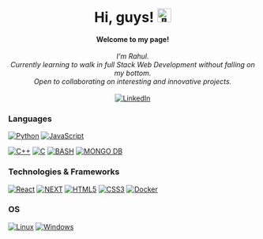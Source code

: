 <h1 align="center">Hi, guys! <img src="" width="28px" alt="👋"></h1>

<p align="center">
    <b>Welcome to my page!</b><br><br>
    <i>
        I'm Rahul.<br>
        Currently learning to walk in full Stack Web Development without falling on my bottom.<br>
        Open to collaborating on interesting and innovative projects.<br>
    </i><br>
    <a href="https://www.linkedin.com/in/evileye/">
        <img src="https://img.shields.io/badge/LinkedIn-blue?style=flat-square&logo=linkedin" alt="LinkedIn">
    </a>
</p>

### Languages
[![Python](https://img.shields.io/badge/python-black?style=for-the-badge&logo=python)](https://github.com/Code-X-Rahul)
[![JavaScript](https://img.shields.io/badge/javascript-black?style=for-the-badge&logo=javascript)](https://github.com/Code-X-Rahul)
<!-- [![Java](https://img.shields.io/badge/java-black?style=for-the-badge&logo=openjdk)](https://github.com/Code-X-Rahul) -->
<!-- [![Clojure](https://img.shields.io/badge/clojure-black?style=for-the-badge&logo=clojure)](https://github.com/Code-X-Rahul) -->
[![C++](https://img.shields.io/badge/c++-black?style=for-the-badge&logo=cplusplus)](https://github.com/Code-X-Rahul)
[![C](https://img.shields.io/badge/c-black?style=for-the-badge&logo=c)](https://github.com/Code-X-Rahul)
[![BASH](https://img.shields.io/badge/bash-black?style=for-the-badge&logo=gnu-bash&logoColor=white)](https://github.com/Code-X-Rahul)
[![MONGO DB](https://img.shields.io/badge/sql-black?style=for-the-badge&logo=mysql)](https://github.com/Code-X-Rahul)

### Technologies & Frameworks
[![React](https://img.shields.io/badge/react-black?style=for-the-badge&logo=react)](https://github.com/Code-X-Rahul)
[![NEXT](https://img.shields.io/badge/next-black?style=for-the-badge&logo=next)](https://github.com/Code-X-Rahul)
[![HTML5](https://img.shields.io/badge/html5-black?style=for-the-badge&logo=html5)](https://hub.docker.com/u/wervlad)
[![CSS3](https://img.shields.io/badge/css3-black?style=for-the-badge&logo=css3)](https://hub.docker.com/u/wervlad)
[![Docker](https://img.shields.io/badge/docker-black?style=for-the-badge&logo=docker)](https://hub.docker.com/u/wervlad)

### OS
[![Linux](https://img.shields.io/badge/linux-black?style=for-the-badge&logo=Linux)](https://github.com/Code-X-Rahul)
[![Windows](https://img.shields.io/badge/Windows-black?style=for-the-badge&logo=Windows)](https://github.com/Code-X-Rahul)

<!--

- 🔭 I’m currently working on ...
- 🌱 I’m currently learning ...
- 👯 I’m looking to collaborate on ...
- 🤔 I’m looking for help with ...
- 💬 Ask me about ...
- 📫 How to reach me: ...
- 😄 Pronouns: ...
- ⚡ Fun fact: ...
-->
